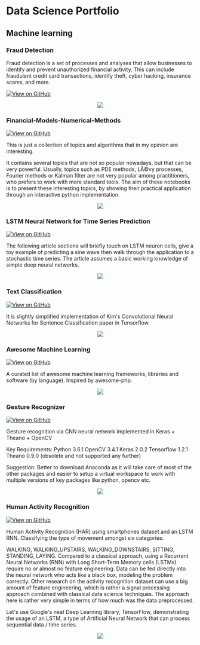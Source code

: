 # Data Science Portfolio

## Machine learning

### Fraud Detection

Fraud detection is a set of processes and analyses that allow businesses to identify and prevent unauthorized financial activity. This can include fraudulent credit card transactions, identify theft, cyber hacking, insurance scams, and more.

[![View on GitHub](https://img.shields.io/badge/GitHub-View_on_GitHub-blue?logo=GitHub)](https://github.com/GRK05/fraud_detection)

<center><img src="assets/images/fraud_detection.jpg"/></center>

### Financial-Models-Numerical-Methods

[![View on GitHub](https://img.shields.io/badge/GitHub-View_on_GitHub-blue?logo=GitHub)](https://github.com/GRK05/Financial-Models-Numerical-Methods)

This is just a collection of topics and algorithms that in my opinion are interesting.

It contains several topics that are not so popular nowadays, but that can be very powerful. Usually, topics such as PDE methods, LÃ©vy processes, Fourier methods or Kalman filter are not very popular among practitioners, who prefers to work with more standard tools.
The aim of these notebooks is to present these interesting topics, by showing their practical application through an interactive python implementation.

<center><img src="assets/images/financial_modeling.jpg"/></center>

### LSTM Neural Network for Time Series Prediction

[![View on GitHub](https://img.shields.io/badge/GitHub-View_on_GitHub-blue?logo=GitHub)](https://github.com/GRK05/LSTM-Neural-Network-for-Time-Series-Prediction)

The following article sections will briefly touch on LSTM neuron cells, give a toy example of predicting a sine wave then walk through the application to a stochastic time series. The article assumes a basic working knowledge of simple deep neural networks.

<center><img src="https://camo.githubusercontent.com/a085b4fe60690252b8aa2de917c53fc3f63aec21aafea21c8f1ecb543d2c44cb/68747470733a2f2f7777772e616c74756d696e74656c6c6967656e63652e636f6d2f6173736574732f74696d652d7365726965732d70726564696374696f6e2d7573696e672d6c73746d2d646565702d6e657572616c2d6e6574776f726b732f73696e776176655f66756c6c5f7365712e706e67"/></center>

### Text Classification

[![View on GitHub](https://img.shields.io/badge/GitHub-View_on_GitHub-blue?logo=GitHub)](https://github.com/GRK05/cnn-text-classification-tf#readme)

It is slightly simplified implementation of Kim's Convolutional Neural Networks for Sentence Classification paper in Tensorflow.

<center><img src="assets/images/text_classification.png"/></center>

### Awesome Machine Learning

[![View on GitHub](https://img.shields.io/badge/GitHub-View_on_GitHub-blue?logo=GitHub)](https://github.com/GRK05/awesome-machine-learning)

A curated list of awesome machine learning frameworks, libraries and software (by language). Inspired by awesome-php.

<center><img src="assets/images/machine_learning.jpg"/></center>

### Gesture Recognizer

[![View on GitHub](https://img.shields.io/badge/GitHub-View_on_GitHub-blue?logo=GitHub)](https://github.com/GRK05/CNNGestureRecognizer)

Gesture recognition via CNN neural network implemented in Keras + Theano + OpenCV

Key Requirements: Python 3.6.1 OpenCV 3.4.1 Keras 2.0.2 Tensorflow 1.2.1 Theano 0.9.0 (obsolete and not supported any further)

Suggestion: Better to download Anaconda as it will take care of most of the other packages and easier to setup a virtual workspace to work with multiple versions of key packages like python, opencv etc.

<center><img src="assets/images/gesture_recognition.jpg"/></center>

### Human Activity Recognition

[![View on GitHub](https://img.shields.io/badge/GitHub-View_on_GitHub-blue?logo=GitHub)](https://github.com/GRK05/LSTM-Human-Activity-Recognition)

Human Activity Recognition (HAR) using smartphones dataset and an LSTM RNN. Classifying the type of movement amongst six categories:

WALKING,
WALKING_UPSTAIRS,
WALKING_DOWNSTAIRS,
SITTING,
STANDING,
LAYING.
Compared to a classical approach, using a Recurrent Neural Networks (RNN) with Long Short-Term Memory cells (LSTMs) require no or almost no feature engineering. Data can be fed directly into the neural network who acts like a black box, modeling the problem correctly. Other research on the activity recognition dataset can use a big amount of feature engineering, which is rather a signal processing approach combined with classical data science techniques. The approach here is rather very simple in terms of how much was the data preprocessed.

Let's use Google's neat Deep Learning library, TensorFlow, demonstrating the usage of an LSTM, a type of Artificial Neural Network that can process sequential data / time series.

<center><img src="assets/images/human_activity.png"/></center>


